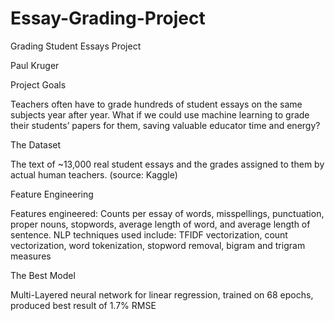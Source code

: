 # Essay-Grading-Project
Grading Student Essays Project

Paul Kruger

Project Goals

Teachers often have to grade hundreds of student essays on the same subjects year after year. What if we could use machine learning to grade their students’ papers for them, saving valuable educator time and energy?

The Dataset

The text of ~13,000 real student essays and the grades assigned to them by actual human teachers. (source: Kaggle)

Feature Engineering

Features engineered: Counts per essay of words, misspellings, punctuation, proper nouns, stopwords, average length of word, and average length of sentence. NLP techniques used include: TFIDF vectorization, count vectorization, word tokenization, stopword removal, bigram and trigram measures

The Best Model

Multi-Layered neural network for linear regression, trained on 68 epochs, produced best result of 1.7% RMSE
